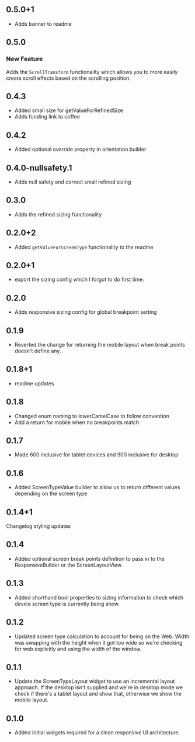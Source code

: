 ## 0.5.0+1

- Adds banner to readme

## 0.5.0

### New Feature
Adds the `ScrollTransform` functionality which allows you to more easily create scroll effects based on the scrolling position.

## 0.4.3

- Added small size for getValueForRefinedSize
- Adds funding link to coffee

## 0.4.2

- Added optional override property in orientation builder

## 0.4.0-nullsafety.1

- Adds null safety and correct small refined sizing

## 0.3.0

- Adds the refined sizing functionality

## 0.2.0+2

- Added `getValueForScreenType` functionality to the readme

## 0.2.0+1
- export the sizing config which I forgot to do first time.

## 0.2.0

- Adds responsive sizing config for global breakpoint setting

## 0.1.9

- Reverted the change for returning the mobile layout when break points doesn't define any.

## 0.1.8+1

- readme updates

## 0.1.8

- Changed enum naming to lowerCamelCase to follow convention
- Add a return for mobile when no breakpoints match

## 0.1.7

- Made 600 inclusive for tablet devices and 900 inclusive for desktop

## 0.1.6

- Added ScreenTypeValue builder to allow us to return different values depending on the screen type

## 0.1.4+1

Changelog styling updates

## 0.1.4

- Added optional screen break points definition to pass in to the ResponsiveBuilder or the ScreenLayoutView.

## 0.1.3

- Added shorthand bool properties to sizing information to check which device screen type is currently being show.

## 0.1.2

- Updated screen type calculation to account for being on the Web. Width was swapping with the height when it got too wide so we're checking for web explicitly and using the width of the window.

## 0.1.1

- Update the ScreenTypeLayout widget to use an incremental layout approach. If the desktop isn't supplied and we're in desktop mode we check if there's a tablet layout and show that, otherwise we show the mobile layout.

## 0.1.0

- Added initial widgets required for a clean responsive UI architecture.
